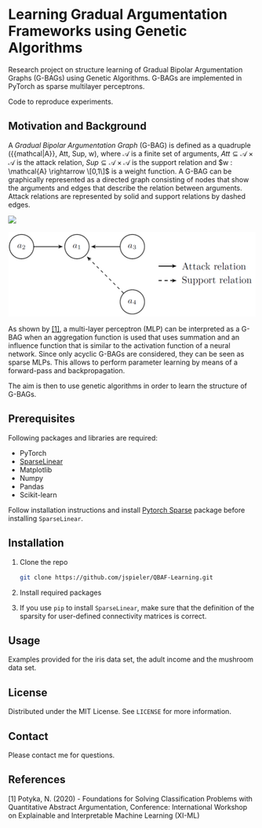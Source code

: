 # Learning Gradual Argumentation Frameworks using Genetic Algorithms

Research project on structure learning of Gradual Bipolar Argumentation Graphs (G-BAGs) using Genetic Algorithms.
G-BAGs are implemented in PyTorch as sparse multilayer perceptrons.

Code to reproduce experiments.

## Motivation and Background
A *Gradual Bipolar Argumentation Graph* (G-BAG) is defined as a quadruple ({{mathcal|A}}, Att, Sup, w), where $\mathcal{A}$ is a finite set of arguments, $Att \subseteq \mathcal{A} \times \mathcal{A}$ is the attack relation, $Sup \subseteq \mathcal{A} \times \mathcal{A}$ is the support relation and $w : \mathcal{A} \rightarrow \[0,1\]$ is a weight function.
A G-BAG can be graphically represented as a directed graph consisting of nodes that show the arguments and edges that describe the relation between arguments. Attack relations are represented by solid and support relations by dashed edges.

<img src="https://render.githubusercontent.com/render/math?math=e^{i \mathcal{A}} = -1">

![image](img/GBAG.png?raw=true "Graphical representation of a Gradual Bipolar Argumentation Graph")

As shown by [[1]](#1), a multi-layer perceptron (MLP) can be interpreted as a G-BAG when an aggregation function is used that uses summation and an influence function that is similar to the activation function of a neural network. Since only acyclic G-BAGs are considered, they can be seen as sparse MLPs. This allows to perform parameter learning by means of a forward-pass and backpropagation.

The aim is then to use genetic algorithms in order to learn the structure of G-BAGs.

## Prerequisites

Following packages and libraries are required:
* PyTorch
* [SparseLinear](https://github.com/hyeon95y/SparseLinear)
* Matplotlib
* Numpy
* Pandas
* Scikit-learn

Follow installation instructions and install [Pytorch Sparse](https://github.com/rusty1s/pytorch_sparse) package before installing ```SparseLinear```.

## Installation

1. Clone the repo
   ```sh
   git clone https://github.com/jspieler/QBAF-Learning.git
   ```
2. Install required packages

3. If you use ```pip``` to install ```SparseLinear```, make sure that the definition of the sparsity for user-defined connectivity matrices is correct.



## Usage

Examples provided for the iris data set, the adult income and the mushroom data set.


## License

Distributed under the MIT License. See `LICENSE` for more information.


## Contact

Please contact me for questions.

## References
<a id="1">[1]</a>
Potyka, N. (2020) -
Foundations for Solving Classification Problems with Quantitative Abstract Argumentation,
Conference: International Workshop on Explainable and Interpretable Machine Learning (XI-ML)